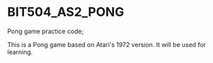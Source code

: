 # BIT504_AS2_PONG
Pong game practice code;

This is a Pong game based on Atari's 1972 version. It will be used for learning. 
